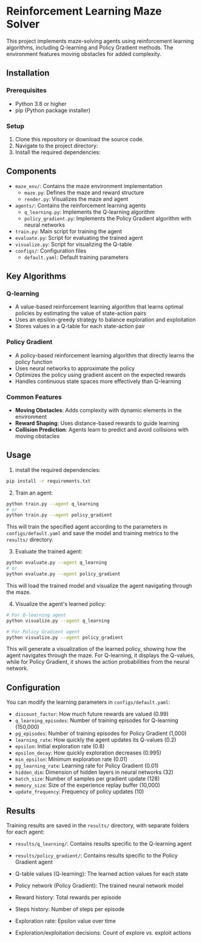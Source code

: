 # Reinforcement Learning Maze Solver

This project implements maze-solving agents using reinforcement learning algorithms, including Q-learning and Policy Gradient methods. The environment features moving obstacles for added complexity.

## Installation

### Prerequisites

- Python 3.8 or higher
- pip (Python package installer)

### Setup

1. Clone this repository or download the source code.
2. Navigate to the project directory:
3. Install the required dependencies:

## Components

- `maze_env/`: Contains the maze environment implementation
  - `maze.py`: Defines the maze and reward structure
  - `render.py`: Visualizes the maze and agent
- `agents/`: Contains the reinforcement learning agents
  - `q_learning.py`: Implements the Q-learning algorithm
  - `policy_gradient.py`: Implements the Policy Gradient algorithm with neural networks
- `train.py`: Main script for training the agent
- `evaluate.py`: Script for evaluating the trained agent
- `visualize.py`: Script for visualizing the Q-table
- `configs/`: Configuration files
  - `default.yaml`: Default training parameters

## Key Algorithms

### Q-learning

- A value-based reinforcement learning algorithm that learns optimal policies by estimating the value of state-action pairs
- Uses an epsilon-greedy strategy to balance exploration and exploitation
- Stores values in a Q-table for each state-action pair

### Policy Gradient

- A policy-based reinforcement learning algorithm that directly learns the policy function
- Uses neural networks to approximate the policy
- Optimizes the policy using gradient ascent on the expected rewards
- Handles continuous state spaces more effectively than Q-learning

### Common Features

- **Moving Obstacles**: Adds complexity with dynamic elements in the environment
- **Reward Shaping**: Uses distance-based rewards to guide learning
- **Collision Prediction**: Agents learn to predict and avoid collisions with moving obstacles

## Usage

1. install the required dependencies:

````bash
pip install -r requirements.txt
````

2. Train an agent:

````bash
python train.py --agent q_learning
# or
python train.py --agent policy_gradient
````

   This will train the specified agent according to the parameters in `configs/default.yaml` and save the model and training metrics to the `results/` directory.

3. Evaluate the trained agent:

````bash
python evaluate.py --agent q_learning
# or
python evaluate.py --agent policy_gradient
````

   This will load the trained model and visualize the agent navigating through the maze.

4. Visualize the agent's learned policy:

````bash
# For Q-learning agent
python visualize.py --agent q_learning

# For Policy Gradient agent
python visualize.py --agent policy_gradient
````

   This will generate a visualization of the learned policy, showing how the agent navigates through the maze. For Q-learning, it displays the Q-values, while for Policy Gradient, it shows the action probabilities from the neural network.

## Configuration

You can modify the learning parameters in `configs/default.yaml`:

- `discount_factor`: How much future rewards are valued (0.99)
- `q_learning_episodes`: Number of training episodes for Q-learning (150,000)
- `pg_episodes`: Number of training episodes for Policy Gradient (1,000)
- `learning_rate`: How quickly the agent updates its Q-values (0.2)
- `epsilon`: Initial exploration rate (0.8)
- `epsilon_decay`: How quickly exploration decreases (0.995)
- `min_epsilon`: Minimum exploration rate (0.01)
- `pg_learning_rate`: Learning rate for Policy Gradient (0.01)
- `hidden_dim`: Dimension of hidden layers in neural networks (32)
- `batch_size`: Number of samples per gradient update (128)
- `memory_size`: Size of the experience replay buffer (10,000)
- `update_frequency`: Frequency of policy updates (10)

## Results

Training results are saved in the `results/` directory, with separate folders for each agent:

- `results/q_learning/`: Contains results specific to the Q-learning agent
- `results/policy_gradient/`: Contains results specific to the Policy Gradient agent

- Q-table values (Q-learning): The learned action values for each state
- Policy network (Policy Gradient): The trained neural network model
- Reward history: Total rewards per episode
- Steps history: Number of steps per episode
- Exploration rate: Epsilon value over time
- Exploration/exploitation decisions: Count of explore vs. exploit actions
